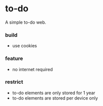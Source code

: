 # to-do
A simple to-do web.

### build
- use cookies

### feature
- no internet required

### restrict
- to-do elements are only stored for 1 year
- to-do elements are stored per device only
